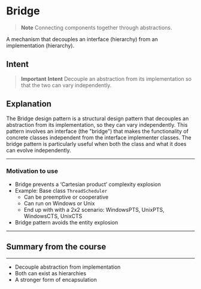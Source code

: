 # Bridge

> **Note**
> Connecting components together through abstractions.

A mechanism that decouples an interface (hierarchy) from an implementation (hierarchy).

## Intent

> **Important**
> **Intent**
> Decouple an abstraction from its implementation so that the two can vary independently.

## Explanation

The Bridge design pattern is a structural design pattern that decouples an abstraction from its implementation, so they can vary independently. This pattern involves an interface (the "bridge") that makes the functionality of concrete classes independent from the interface implementer classes. The bridge pattern is particularly useful when both the class and what it does can evolve independently.

---

### Motivation to use

- Bridge prevents a ‘Cartesian product’ complexity explosion
- Example: Base class `ThreadScheduler`
  - Can be preemptive or cooperative
  - Can run on Windows or Unix
  - End up with with a 2x2 scenario: WindowsPTS, UnixPTS, WindowsCTS, UnixCTS
- Bridge pattern avoids the entity explosion

---

## Summary from the course

---

- Decouple abstraction from implementation
- Both can exist as hierarchies
- A stronger form of encapsulation
